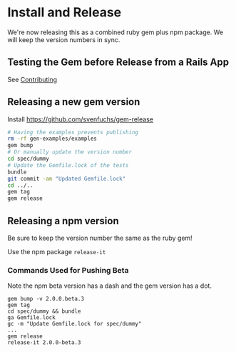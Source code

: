 # Install and Release

We're now releasing this as a combined ruby gem plus npm package. We will keep the version numbers in sync.

## Testing the Gem before Release from a Rails App
See [Contributing](../contributing.md)

## Releasing a new gem version
Install https://github.com/svenfuchs/gem-release

```bash
# Having the examples prevents publishing
rm -rf gen-examples/examples
gem bump
# Or manually update the version number
cd spec/dummy
# Update the Gemfile.lock of the tests
bundle
git commit -am "Updated Gemfile.lock"
cd ../..
gem tag
gem release
```


## Releasing a npm version
Be sure to keep the version number the same as the ruby gem!

Use the npm package `release-it`

### Commands Used for Pushing Beta

Note the npm beta version has a dash and the gem version has a dot.

```
gem bump -v 2.0.0.beta.3
gem tag
cd spec/dummy && bundle
ga Gemfile.lock
gc -m "Update Gemfile.lock for spec/dummy"
...
gem release
release-it 2.0.0-beta.3
```
